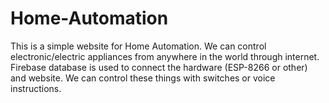 # Home-Automation
This is a simple website for Home Automation. We can control electronic/electric appliances from anywhere in the world through internet. Firebase database is used to connect the hardware (ESP-8266 or other) and website. We can control these things with switches or voice instructions.
